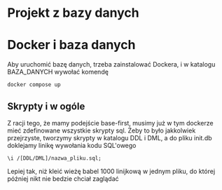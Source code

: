 # Projekt z bazy danych

# Docker i baza danych
Aby uruchomić bazę danych, trzeba zainstalować Dockera, i w katalogu BAZA_DANYCH wywołać komendę
```console
docker compose up
```

## Skrypty i w ogóle
Z racji tego, że mamy podejście base-first, musimy już w tym dockerze mieć zdefinowane wszystkie skrypty sql. 
Żeby to było jakkolwiek przejrzyste, tworzymy skrypty w katalogu DDL i DML, a do pliku init.db doklejamy linikę
wywołania kodu SQL'owego

```console
\i /[DDL/DML]/nazwa_pliku.sql;
```

Lepiej tak, niż kleić wieżę babel 1000 linijkową w jednym pliku, do której później nikt nie bedzie chciał zaglądać

